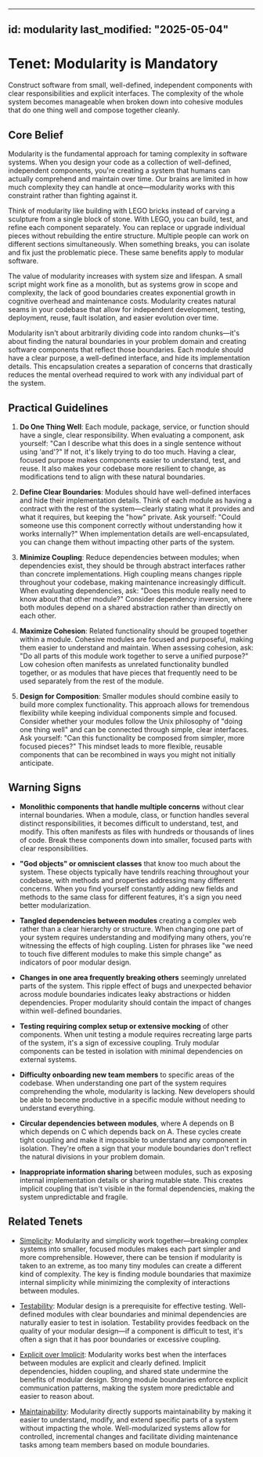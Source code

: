 ______________________________________________________________________

## id: modularity last_modified: "2025-05-04"

# Tenet: Modularity is Mandatory

Construct software from small, well-defined, independent components with clear responsibilities and explicit interfaces. The complexity of the whole system becomes manageable when broken down into cohesive modules that do one thing well and compose together cleanly.

## Core Belief

Modularity is the fundamental approach for taming complexity in software systems. When you design your code as a collection of well-defined, independent components, you're creating a system that humans can actually comprehend and maintain over time. Our brains are limited in how much complexity they can handle at once—modularity works with this constraint rather than fighting against it.

Think of modularity like building with LEGO bricks instead of carving a sculpture from a single block of stone. With LEGO, you can build, test, and refine each component separately. You can replace or upgrade individual pieces without rebuilding the entire structure. Multiple people can work on different sections simultaneously. When something breaks, you can isolate and fix just the problematic piece. These same benefits apply to modular software.

The value of modularity increases with system size and lifespan. A small script might work fine as a monolith, but as systems grow in scope and complexity, the lack of good boundaries creates exponential growth in cognitive overhead and maintenance costs. Modularity creates natural seams in your codebase that allow for independent development, testing, deployment, reuse, fault isolation, and easier evolution over time.

Modularity isn't about arbitrarily dividing code into random chunks—it's about finding the natural boundaries in your problem domain and creating software components that reflect those boundaries. Each module should have a clear purpose, a well-defined interface, and hide its implementation details. This encapsulation creates a separation of concerns that drastically reduces the mental overhead required to work with any individual part of the system.

## Practical Guidelines

1. **Do One Thing Well**: Each module, package, service, or function should have a single, clear responsibility. When evaluating a component, ask yourself: "Can I describe what this does in a single sentence without using 'and'?" If not, it's likely trying to do too much. Having a clear, focused purpose makes components easier to understand, test, and reuse. It also makes your codebase more resilient to change, as modifications tend to align with these natural boundaries.

1. **Define Clear Boundaries**: Modules should have well-defined interfaces and hide their implementation details. Think of each module as having a contract with the rest of the system—clearly stating what it provides and what it requires, but keeping the "how" private. Ask yourself: "Could someone use this component correctly without understanding how it works internally?" When implementation details are well-encapsulated, you can change them without impacting other parts of the system.

1. **Minimize Coupling**: Reduce dependencies between modules; when dependencies exist, they should be through abstract interfaces rather than concrete implementations. High coupling means changes ripple throughout your codebase, making maintenance increasingly difficult. When evaluating dependencies, ask: "Does this module really need to know about that other module?" Consider dependency inversion, where both modules depend on a shared abstraction rather than directly on each other.

1. **Maximize Cohesion**: Related functionality should be grouped together within a module. Cohesive modules are focused and purposeful, making them easier to understand and maintain. When assessing cohesion, ask: "Do all parts of this module work together to serve a unified purpose?" Low cohesion often manifests as unrelated functionality bundled together, or as modules that have pieces that frequently need to be used separately from the rest of the module.

1. **Design for Composition**: Smaller modules should combine easily to build more complex functionality. This approach allows for tremendous flexibility while keeping individual components simple and focused. Consider whether your modules follow the Unix philosophy of "doing one thing well" and can be connected through simple, clear interfaces. Ask yourself: "Can this functionality be composed from simpler, more focused pieces?" This mindset leads to more flexible, reusable components that can be recombined in ways you might not initially anticipate.

## Warning Signs

- **Monolithic components that handle multiple concerns** without clear internal boundaries. When a module, class, or function handles several distinct responsibilities, it becomes difficult to understand, test, and modify. This often manifests as files with hundreds or thousands of lines of code. Break these components down into smaller, focused parts with clear responsibilities.

- **"God objects" or omniscient classes** that know too much about the system. These objects typically have tendrils reaching throughout your codebase, with methods and properties addressing many different concerns. When you find yourself constantly adding new fields and methods to the same class for different features, it's a sign you need better modularization.

- **Tangled dependencies between modules** creating a complex web rather than a clear hierarchy or structure. When changing one part of your system requires understanding and modifying many others, you're witnessing the effects of high coupling. Listen for phrases like "we need to touch five different modules to make this simple change" as indicators of poor modular design.

- **Changes in one area frequently breaking others** seemingly unrelated parts of the system. This ripple effect of bugs and unexpected behavior across module boundaries indicates leaky abstractions or hidden dependencies. Proper modularity should contain the impact of changes within well-defined boundaries.

- **Testing requiring complex setup or extensive mocking** of other components. When unit testing a module requires recreating large parts of the system, it's a sign of excessive coupling. Truly modular components can be tested in isolation with minimal dependencies on external systems.

- **Difficulty onboarding new team members** to specific areas of the codebase. When understanding one part of the system requires comprehending the whole, modularity is lacking. New developers should be able to become productive in a specific module without needing to understand everything.

- **Circular dependencies between modules**, where A depends on B which depends on C which depends back on A. These cycles create tight coupling and make it impossible to understand any component in isolation. They're often a sign that your module boundaries don't reflect the natural divisions in your problem domain.

- **Inappropriate information sharing** between modules, such as exposing internal implementation details or sharing mutable state. This creates implicit coupling that isn't visible in the formal dependencies, making the system unpredictable and fragile.

## Related Tenets

- [Simplicity](simplicity.md): Modularity and simplicity work together—breaking complex systems into smaller, focused modules makes each part simpler and more comprehensible. However, there can be tension if modularity is taken to an extreme, as too many tiny modules can create a different kind of complexity. The key is finding module boundaries that maximize internal simplicity while minimizing the complexity of interactions between modules.

- [Testability](testability.md): Modular design is a prerequisite for effective testing. Well-defined modules with clear boundaries and minimal dependencies are naturally easier to test in isolation. Testability provides feedback on the quality of your modular design—if a component is difficult to test, it's often a sign that it has poor boundaries or excessive coupling.

- [Explicit over Implicit](explicit-over-implicit.md): Modularity works best when the interfaces between modules are explicit and clearly defined. Implicit dependencies, hidden coupling, and shared state undermine the benefits of modular design. Strong module boundaries enforce explicit communication patterns, making the system more predictable and easier to reason about.

- [Maintainability](maintainability.md): Modularity directly supports maintainability by making it easier to understand, modify, and extend specific parts of a system without impacting the whole. Well-modularized systems allow for controlled, incremental changes and facilitate dividing maintenance tasks among team members based on module boundaries.
